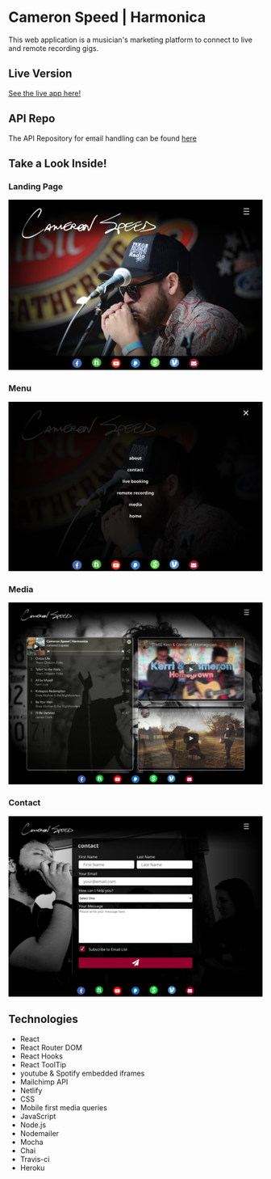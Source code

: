 # Cameron Speed | Harmonica
This web application is a musician's marketing platform to connect to live and remote recording gigs.


## Live Version
[See the live app here!](https://www.cameronspeed.com)

## API Repo
The API Repository for email handling can be found [here](https://github.com/amyspeed/Cameron-API)

## Take a Look Inside!

### Landing Page

![Landing](./public/screenshots/landing.png)


### Menu

![Menu](./public/screenshots/menu.png)

### Media

![Media](./public/screenshots/media.png)

### Contact

![Contact](./public/screenshots/contact.png)

## Technologies

* React
* React Router DOM
* React Hooks
* React ToolTip
* youtube & Spotify embedded iframes
* Mailchimp API
* Netlify
* CSS
* Mobile first media queries
* JavaScript
* Node.js
* Nodemailer
* Mocha
* Chai
* Travis-ci
* Heroku